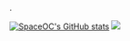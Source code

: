 .

[![SpaceOC's GitHub stats](https://github-readme-stats.vercel.app/api?username=SpaceOC&theme=highcontrast&show_icons=true)](https://github.com/anuraghazra/github-readme-stats)
![](https://github-readme-stats.vercel.app/api/top-langs/?username=SpaceOC&layout=compact&theme=highcontrast&hide_border=false&include_all_commits=true&langs_count=6)

<!--
**SpaceOC/SpaceOC** is a ✨ _special_ ✨ repository because its `README.md` (this file) appears on your GitHub profile.

Here are some ideas to get you started:

- 🔭 I’m currently working on ...
- 🌱 I’m currently learning ...
- 👯 I’m looking to collaborate on ...
- 🤔 I’m looking for help with ...
- 💬 Ask me about ...
- 📫 How to reach me: ...
- 😄 Pronouns: ...
- ⚡ Fun fact: ...
-->
